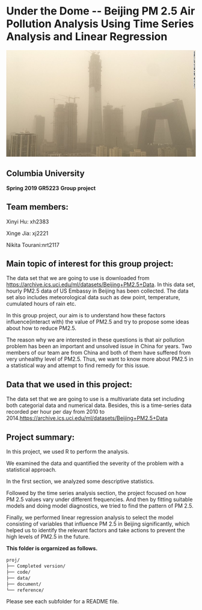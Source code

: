 # Under the Dome -- Beijing PM 2.5 Air Pollution Analysis Using Time Series Analysis and Linear Regression

![image](figs/beijing_cbd.jpg)

## Columbia University 
**Spring 2019 GR5223**
**Group project**

## Team members:

Xinyi Hu: xh2383

Xinge Jia: xj2221

Nikita Tourani:nrt2117


## Main topic of interest for this group project:

The data set that we are going to use is downloaded from https://archive.ics.uci.edu/ml/datasets/Beijing+PM2.5+Data. In this data set, hourly PM2.5 data of US Embassy in Beijing has been collected. The data set also includes meteorological data such as dew point, temperature, cumulated hours of rain etc.

In this group project, our aim is to understand how these factors influence(interact with) the value of PM2.5 and try to propose some ideas about how to reduce PM2.5.

The reason why we are interested in these questions is that air pollution problem has been an important and unsolved issue in China for years. Two members of our team are from China and both of them have suffered from very unhealthy level of PM2.5. Thus, we want to know more about PM2.5 in a statistical way and attempt to find remedy for this issue.

## Data that we used in this project:

The data set that we are going to use is a multivariate data set including both categorial data and numerical data. Besides, this is a time-series data recorded per hour per day from 2010 to 2014.https://archive.ics.uci.edu/ml/datasets/Beijing+PM2.5+Data

## Project summary:

In this project, we used R to perform the analysis. 

We examined the data and quantified the severity of the problem with a statistical approach.

In the first section, we analyzed some descriptive statistics.

Followed by the time series analysis section, the project focused on how PM 2.5 values vary under different frequencies. And then by fitting suitable models and doing model diagnostics, we tried to find the pattern of PM 2.5.

Finally, we performed linear regression analysis to select the model consisting of variables that influence PM 2.5 in Beijing significantly, which helped us to identify the relevant factors and take actions to prevent the high levels of PM2.5 in the future.

**This folder is orgarnized as follows.**

```
proj/
├── Completed version/
├── code/
├── data/
├── document/
└── reference/
```

Please see each subfolder for a README file.
